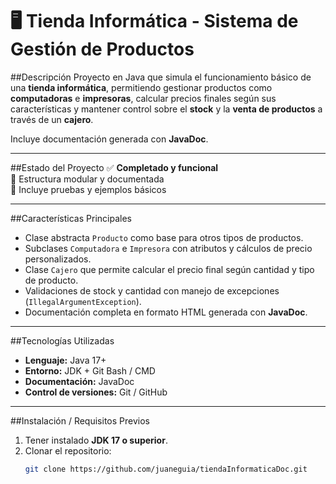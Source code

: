 # 🖥️ Tienda Informática - Sistema de Gestión de Productos

##Descripción
Proyecto en Java que simula el funcionamiento básico de una **tienda informática**, permitiendo gestionar productos como **computadoras** e **impresoras**, calcular precios finales según sus características y mantener control sobre el **stock** y la **venta de productos** a través de un **cajero**.  

Incluye documentación generada con **JavaDoc**.

---

##Estado del Proyecto
✅ **Completado y funcional**  
🧩 Estructura modular y documentada  
📘 Incluye pruebas y ejemplos básicos  

---

##Características Principales
- Clase abstracta `Producto` como base para otros tipos de productos.  
- Subclases `Computadora` e `Impresora` con atributos y cálculos de precio personalizados.  
- Clase `Cajero` que permite calcular el precio final según cantidad y tipo de producto.  
- Validaciones de stock y cantidad con manejo de excepciones (`IllegalArgumentException`).  
- Documentación completa en formato HTML generada con **JavaDoc**.

---

##Tecnologías Utilizadas
- **Lenguaje:** Java 17+  
- **Entorno:** JDK + Git Bash / CMD  
- **Documentación:** JavaDoc  
- **Control de versiones:** Git / GitHub  

---

##Instalación / Requisitos Previos
1. Tener instalado **JDK 17 o superior**.  
2. Clonar el repositorio:
   ```bash
   git clone https://github.com/juaneguia/tiendaInformaticaDoc.git
